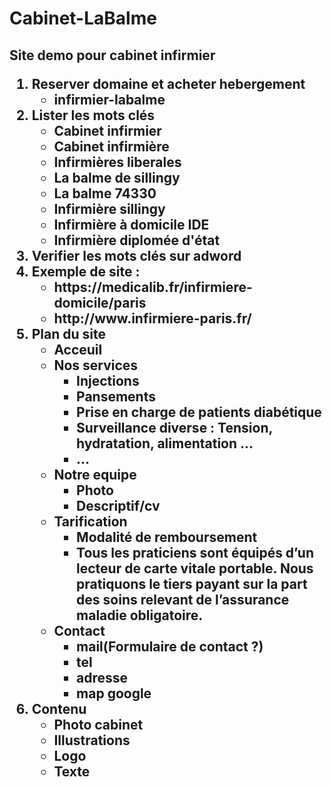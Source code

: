 # Cabinet-LaBalme
<h2>Site demo pour cabinet infirmier
<p>
<ol>
  <li>Reserver domaine et acheter hebergement
  <ul>
   <li>infirmier-labalme
  </ul>

<li>Lister les mots clés
 <ul>
   <li>Cabinet infirmier
   <li>Cabinet infirmière
   <li>Infirmières liberales
   <li>La balme de sillingy
   <li>La balme 74330
   <li>Infirmière sillingy
   <li>Infirmière à domicile IDE
   <li>Infirmière diplomée d'état
 </ul>
<li>Verifier les mots clés sur adword

<li>Exemple de site :
 <ul>
  <li>https://medicalib.fr/infirmiere-domicile/paris
  <li>http://www.infirmiere-paris.fr/
 </ul>
<li>Plan du site
 <ul>
  <li>Acceuil
  <li>Nos services
   <ul>
    <li>Injections
    <li> Pansements
    <li> Prise en charge de patients diabétique
    <li> Surveillance diverse : Tension, hydratation, alimentation ...
    <li>...
   </ul>
  <li>Notre equipe
    <ul>
     <li>Photo
     <li>Descriptif/cv
   </ul>
  <li>Tarification
   <ul>
     <li>Modalité de remboursement
     <li>Tous les praticiens sont équipés d’un lecteur de carte vitale portable.
Nous pratiquons le tiers payant sur la part des soins relevant de l’assurance maladie obligatoire.
   </ul>
  <li>Contact
   <ul>
    <li>mail(Formulaire de contact ?)
    <li>tel
    <li>adresse
    <li>map google
   </ul>
 </ul>
<li>Contenu
 <ul>
  <li>Photo cabinet
  <li>Illustrations
  <li>Logo
  <li>Texte
 </ul>
</ol>
</p>
